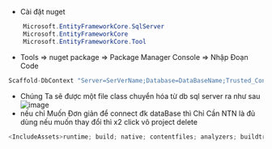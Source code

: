 * Cài đặt nuget
```c#
	Microsoft.EntityFrameworkCore.SqlServer
	Microsoft.EntityFrameworkCore
	Microsoft.EntityFrameworkCore.Tool
```
* Tools => nuget package => Package Manager Console => Nhập Đoạn Code 
```c#
Scaffold-DbContext "Server=SerVerName;Database=DataBaseName;Trusted_Connection=True; User ID=Account;Password=Pass"Microsoft.EntityFrameworkCore.SqlServer -OutputDir Models/NewFolder
```
* Chúng Ta sẽ được một file class chuyển hóa từ db sql server ra như sau 
![image](https://user-images.githubusercontent.com/63473793/89106177-e0f7d800-d451-11ea-8745-a8b8f5afef50.png)
* nếu chỉ Muốn Đơn giản để connect đk dataBase thì Chỉ Cần NTN là đủ dùng 
nếu muốn thay đổi thì x2 click vô project 
delete 
```c#
<IncludeAssets>runtime; build; native; contentfiles; analyzers; buildtransitive</IncludeAssets>
```